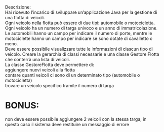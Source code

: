 Descrizione:<br/>
Hai ricevuto l’incarico di sviluppare un’applicazione Java per la gestione di una flotta di veicoli.<br/> Ogni veicolo nella flotta può essere di due tipi: automobile o motocicletta. Ogni veicolo ha un numero di targa univoco e un anno di immatricolazione.<br/> Le automobili hanno un campo per indicare il numero di porte, mentre le motociclette hanno un campo per indicare se sono dotate di cavalletto o meno.<br/> Deve essere possibile visualizzare tutte le informazioni di ciascun tipo di veicolo.
Creare la gerarchia di classi necessarie e una classe Gestore Flotta che conterrà una lista di veicoli.<br/>
La classe GestoreFlotta deve permettere di:<br/>
aggiungere nuovi veicoli alla flotta<br/>
contare quanti veicoli ci sono di un determinato tipo (automobile o motocicletta)<br/>
trovare un veicolo specifico tramite il numero di targa<br/>
# BONUS:
 non deve essere possibile aggiungere 2 veicoli con la stessa targa; in questo caso il sistema deve restituire un messaggio di errore

